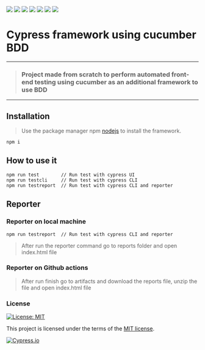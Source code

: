 ![](https://img.shields.io/badge/Gmail-D14836?style=for-the-badge&logo=gmail&logoColor=white)
![](https://img.shields.io/badge/LinkedIn-0077B5?style=for-the-badge&logo=linkedin&logoColor=white)
![](https://img.shields.io/badge/GitHub-100000?style=for-the-badge&logo=github&logoColor=white)
![](https://img.shields.io/badge/JavaScript-323330?style=for-the-badge&logo=javascript&logoColor=F7DF1E)
![](https://img.shields.io/badge/HTML-239120?style=for-the-badge&logo=html5&logoColor=white)
![](https://img.shields.io/badge/CSS-239120?&style=for-the-badge&logo=css3&logoColor=white)
![](https://img.shields.io/badge/Node.js-43853D?style=for-the-badge&logo=node.js&logoColor=white)

# Cypress framework using cucumber BDD

---

> ### Project made from scratch to perform automated front-end testing using cucumber as an additional framework to use BDD

---

## Installation

> Use the package manager npm [nodejs](https://nodejs.org/en/) to install the framework.

```
npm i
```

## How to use it

```
npm run test        // Run test with cypress UI
npm run testcli     // Run test with cypress CLI
npm run testreport  // Run test with cypress CLI and reporter
```

## Reporter

### Reporter on local machine

```
npm run testreport  // Run test with cypress CLI and reporter
```

> After run the reporter command go to reports folder and open index.html file

### Reporter on Github actions

> After run finish go to artifacts and download the reports file, unzip the file and open index.html file

### License

[![License: MIT](https://img.shields.io/badge/License-MIT-yellow.svg)](https://opensource.org/licenses/MIT)

This project is licensed under the terms of the [MIT license](/LICENSE).

[![Cypress.io](https://img.shields.io/badge/Tested%20with-Cypress-04C38E.svg)](https://www.cypress.io/)

